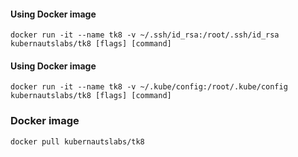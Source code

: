 #### Using Docker image

```shell
docker run -it --name tk8 -v ~/.ssh/id_rsa:/root/.ssh/id_rsa kubernautslabs/tk8 [flags] [command]
```


#### Using Docker image

```shell
docker run -it --name tk8 -v ~/.kube/config:/root/.kube/config kubernautslabs/tk8 [flags] [command]
```

### Docker image

```shell
docker pull kubernautslabs/tk8
```